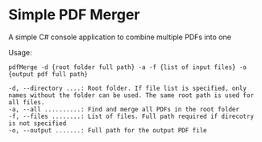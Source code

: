 # Simple PDF Merger

A simple C# console application to combine multiple PDFs into one

Usage:

	pdfMerge -d {root folder full path} -a -f {list of input files} -o {output pdf full path} 
	
	-d, --directory ....: Root folder. If file list is specified, only names without the folder can be used. The same root path is used for all files. 
	-a, --all ..........: Find and merge all PDFs in the root folder
	-f, --files ........: List of files. Full path required if direcotry is not specified
	-o, --output .......: Full path for the output PDF file